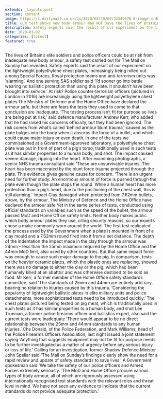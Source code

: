 ```yaml
---
extends: _layouts.post
section: content
image: https://i.dailymail.co.uk/1s/2020/08/30/00/32549670-0-image-a-48_1598742269347.jpg 
title: Gun test shows new body armour may NOT save the lives of Britain's police 
description: Safety experts said the result of our experiment on the lightweight chest plates, increasingly being rolled out among Special Forces, Royal protection teams and anti-terrorism units was 'alarming'. 
date: 2020-03-02 
categories: [latest] 
featured: true 
--- 
```

The lives of Britain’s elite soldiers and police officers could be at risk from inadequate new body armour, a safety test carried out for The Mail on Sunday has revealed.
Safety experts said the result of our experiment on the lightweight polyethylene chest plates, increasingly being rolled out among Special Forces, Royal protection teams and anti-terrorism units was ‘alarming’.
And one serving SAS soldier said ‘I’d sooner go into battle wearing no ballistic protection than using this plate. It shouldn’t have been brought into service.’
At risk? Police counter-terrorism officers (pictured in London in 2016) are increasingly using the lightweight polyethylene chest plates
The Ministry of Defence and the Home Office have declared the armour safe, but there are fears the tests they used to come to that conclusion are inadequate.
‘The testing process isn’t fit for purpose so lives are being put at risk,’ said defence manufacturer Andrew Kerr, who added that he had raised his concerns officially, but they had been ignored.
The risk comes from what’s called ‘behind armour blunt trauma’, caused as the plate bulges into the body when it absorbs the force of a bullet, and which could cause major injury or even death.
In one of the tests we commissioned at a Government-approved laboratory, a polyethylene chest plate was put in front of part of a pig’s torso, traditionally used in such tests as it has similar properties to a human body, and shot.
The impact caused severe damage, ripping into the heart. After examining photographs, a senior NHS trauma consultant said ‘These are unsurvivable injuries. The heart has been macerated by the blunt force trauma projected through the plate. This evidence gives genuine cause for concern.
‘There is an urgent need for further study. An enormous amount of force is pushed through the plate even though the plate stops the round. While a human heart has more protection than a pig’s heart, due to the positioning of the chest wall, this is still alarming.’
Impact Clay damaged when protected from 7.62mm bullets, above, by the armour. The Ministry of Defence and the Home Office have declared the armour safe
Yet in the same series of tests, conducted using official standards on variables such as the speed of the bullet, the armour passed MoD and Home Office safety limits.
Neither body makes public which body armour plates they use, citing security reasons, so our experts chose a make commonly worn around the world.
The first test replicated the process used by the Government when a plate is mounted in front of a clay mould and a 7.62mm round fired into it from a set distance. The depth of the indentation the impact made in the clay through the armour was 24mm – less than the 25mm maximum required by the Home Office and the 44mm MoD limit, also used by other countries.
But that same impact force was enough to cause such major damage to the pig. In comparison, tests on the heavier ceramic plates, which the plastic ones are replacing, showed there was no damage to either the clay or the pig, which had been humanely killed at an abattoir and was otherwise destined to be sold as food. Mr Kerr, a former member of the Home Office safety standards committee, said ‘The standards of 25mm and 44mm are entirely arbitrary, bearing no relation to injuries caused by this trauma.
‘Considering the popularity of lightweight ballistic plates in elite military units and police detachments, more sophisticated tests need to be introduced quickly.’
The chest plates pictured being tested on pig meat, which is traditionally used in such tests as it has similar properties to a human body, and shot
Lee Trueman, a former police firearms officer and ballistics expert, also said the current tests were inadequate ‘There would appear to be no direct relationship between the 25mm and 44mm standards to any human injuries.’
Che Donald, of the Police Federation, and Mark Williams, head of the Police Firearms Officers Association, last night issued a joint statement saying ‘Anything that suggests equipment may not be fit for purpose needs to be further investigated as a matter of urgency before any serious injury or loss of life.’
Calling for an investigation, former Shadow Defence Minister John Spellar said ‘The Mail on Sunday’s findings clearly show the need for a rapid review and update of safety standards to save lives.’
A Government spokesman said ‘We take the safety of our police officers and Armed Forces extremely seriously.
‘The MoD and Home Office procure various types of body armour, all of which are rigorously assessed using internationally recognised test standards with the relevant roles and threat level in mind. We have not seen any evidence to indicate that the current standards do not provide adequate protection.’